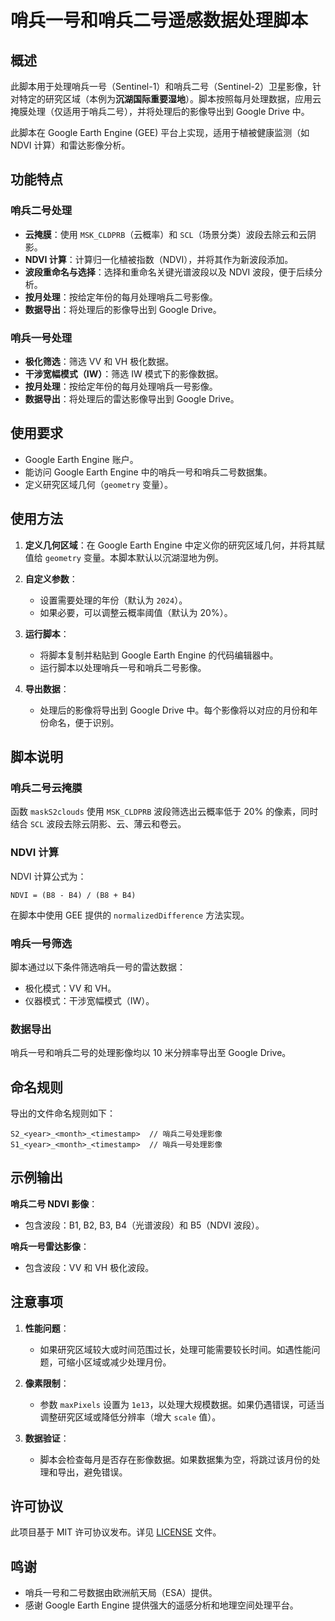 # 哨兵一号和哨兵二号遥感数据处理脚本

## 概述

此脚本用于处理哨兵一号（Sentinel-1）和哨兵二号（Sentinel-2）卫星影像，针对特定的研究区域（本例为**沉湖国际重要湿地**）。脚本按照每月处理数据，应用云掩膜处理（仅适用于哨兵二号），并将处理后的影像导出到 Google Drive 中。

此脚本在 Google Earth Engine (GEE) 平台上实现，适用于植被健康监测（如 NDVI 计算）和雷达影像分析。

## 功能特点

### 哨兵二号处理
- **云掩膜**：使用 `MSK_CLDPRB`（云概率）和 `SCL`（场景分类）波段去除云和云阴影。
- **NDVI 计算**：计算归一化植被指数（NDVI），并将其作为新波段添加。
- **波段重命名与选择**：选择和重命名关键光谱波段以及 NDVI 波段，便于后续分析。
- **按月处理**：按给定年份的每月处理哨兵二号影像。
- **数据导出**：将处理后的影像导出到 Google Drive。

### 哨兵一号处理
- **极化筛选**：筛选 VV 和 VH 极化数据。
- **干涉宽幅模式（IW）**：筛选 IW 模式下的影像数据。
- **按月处理**：按给定年份的每月处理哨兵一号影像。
- **数据导出**：将处理后的雷达影像导出到 Google Drive。

## 使用要求

- Google Earth Engine 账户。
- 能访问 Google Earth Engine 中的哨兵一号和哨兵二号数据集。
- 定义研究区域几何（`geometry` 变量）。

## 使用方法

1. **定义几何区域**：在 Google Earth Engine 中定义你的研究区域几何，并将其赋值给 `geometry` 变量。本脚本默认以沉湖湿地为例。

2. **自定义参数**：
   - 设置需要处理的年份（默认为 `2024`）。
   - 如果必要，可以调整云概率阈值（默认为 20%）。

3. **运行脚本**：
   - 将脚本复制并粘贴到 Google Earth Engine 的代码编辑器中。
   - 运行脚本以处理哨兵一号和哨兵二号影像。

4. **导出数据**：
   - 处理后的影像将导出到 Google Drive 中。每个影像将以对应的月份和年份命名，便于识别。

## 脚本说明

### 哨兵二号云掩膜
函数 `maskS2clouds` 使用 `MSK_CLDPRB` 波段筛选出云概率低于 20% 的像素，同时结合 `SCL` 波段去除云阴影、云、薄云和卷云。

### NDVI 计算
NDVI 计算公式为：
```
NDVI = (B8 - B4) / (B8 + B4)
```
在脚本中使用 GEE 提供的 `normalizedDifference` 方法实现。

### 哨兵一号筛选
脚本通过以下条件筛选哨兵一号的雷达数据：
- 极化模式：VV 和 VH。
- 仪器模式：干涉宽幅模式（IW）。

### 数据导出
哨兵一号和哨兵二号的处理影像均以 10 米分辨率导出至 Google Drive。

## 命名规则

导出的文件命名规则如下：
```
S2_<year>_<month>_<timestamp>  // 哨兵二号处理影像
S1_<year>_<month>_<timestamp>  // 哨兵一号处理影像
```

## 示例输出

**哨兵二号 NDVI 影像**：
- 包含波段：B1, B2, B3, B4（光谱波段）和 B5（NDVI 波段）。

**哨兵一号雷达影像**：
- 包含波段：VV 和 VH 极化波段。

## 注意事项

1. **性能问题**：
   - 如果研究区域较大或时间范围过长，处理可能需要较长时间。如遇性能问题，可缩小区域或减少处理月份。

2. **像素限制**：
   - 参数 `maxPixels` 设置为 `1e13`，以处理大规模数据。如果仍遇错误，可适当调整研究区域或降低分辨率（增大 `scale` 值）。

3. **数据验证**：
   - 脚本会检查每月是否存在影像数据。如果数据集为空，将跳过该月份的处理和导出，避免错误。

## 许可协议

此项目基于 MIT 许可协议发布。详见 [LICENSE](LICENSE) 文件。

## 鸣谢

- 哨兵一号和二号数据由欧洲航天局（ESA）提供。
- 感谢 Google Earth Engine 提供强大的遥感分析和地理空间处理平台。

